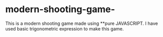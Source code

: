 # modern-shooting-game-
This is a modern shooting game made using **pure JAVASCRIPT. 
I have used basic trigonometric expression to make this game. 



